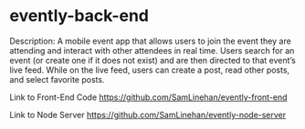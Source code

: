 # evently-back-end

Description: A mobile event app that allows users to join the event they are attending and interact with other attendees in real time. Users search for an event (or create one if it does not exist) and are then directed to that event’s live feed. While on the live feed, users can create a post, read other posts, and select favorite posts.

Link to Front-End Code
https://github.com/SamLinehan/evently-front-end

Link to Node Server
https://github.com/SamLinehan/evently-node-server
